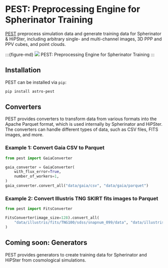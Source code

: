 # PEST: Preprocessing Engine for Spherinator Training

[PEST](https://github.com/HITS-AIN/PEST) preprocess simulation data and generate training data for
Spherinator & HiPSter, including arbitrary single- and multi-channel images, 3D PPP and PPV cubes,
and point clouds.

:::{figure-md}
![](assets/PEST.svg)
PEST: Preprocessing Engine for Spherinator Training
:::

## Installation

PEST can be installed via `pip`:

```bash
pip install astro-pest
```

## Converters

PEST provides converters to transform data from various formats into the Apache Parquet format,
which is used internally by Spherinator and HiPSter. The converters can handle different types of
data, such as CSV files, FITS images, and more.

### Example 1: Convert Gaia CSV to Parquet

```python
from pest import GaiaConverter

gaia_converter = GaiaConverter(
    with_flux_error=True,
    number_of_workers=1,
)
gaia_converter.convert_all("data/gaia/csv", "data/gaia/parquet")
```


### Example 2: Convert Illustris TNG SKIRT fits images to Parquet

```python
from pest import FitsConverter

FitsConverter(image_size=128).convert_all(
    "data/illustris/fits/TNG100/sdss/snapnum_099/data", "data/illustris/parquet"
)
```

## Coming soon: Generators

PEST provides generators to create training data for Spherinator and HiPSter from cosmological
simulations.
